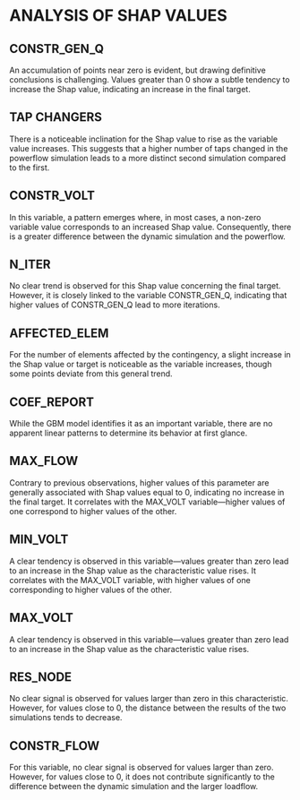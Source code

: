 # ANALYSIS OF SHAP VALUES

## CONSTR_GEN_Q
An accumulation of points near zero is evident, but drawing definitive conclusions is challenging. Values greater than 0 show a subtle tendency to increase the Shap value, indicating an increase in the final target.

## TAP CHANGERS
There is a noticeable inclination for the Shap value to rise as the variable value increases. This suggests that a higher number of taps changed in the powerflow simulation leads to a more distinct second simulation compared to the first.

## CONSTR_VOLT
In this variable, a pattern emerges where, in most cases, a non-zero variable value corresponds to an increased Shap value. Consequently, there is a greater difference between the dynamic simulation and the powerflow.

## N_ITER
No clear trend is observed for this Shap value concerning the final target. However, it is closely linked to the variable CONSTR_GEN_Q, indicating that higher values of CONSTR_GEN_Q lead to more iterations.

## AFFECTED_ELEM
For the number of elements affected by the contingency, a slight increase in the Shap value or target is noticeable as the variable increases, though some points deviate from this general trend.

## COEF_REPORT
While the GBM model identifies it as an important variable, there are no apparent linear patterns to determine its behavior at first glance.

## MAX_FLOW
Contrary to previous observations, higher values of this parameter are generally associated with Shap values equal to 0, indicating no increase in the final target. It correlates with the MAX_VOLT variable—higher values of one correspond to higher values of the other.

## MIN_VOLT
A clear tendency is observed in this variable—values greater than zero lead to an increase in the Shap value as the characteristic value rises. It correlates with the MAX_VOLT variable, with higher values of one corresponding to higher values of the other.

## MAX_VOLT
A clear tendency is observed in this variable—values greater than zero lead to an increase in the Shap value as the characteristic value rises.

## RES_NODE
No clear signal is observed for values larger than zero in this characteristic. However, for values close to 0, the distance between the results of the two simulations tends to decrease.

## CONSTR_FLOW
For this variable, no clear signal is observed for values larger than zero. However, for values close to 0, it does not contribute significantly to the difference between the dynamic simulation and the larger loadflow.
